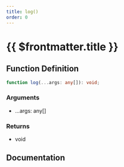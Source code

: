 ```yaml
---
title: log()
order: 0
---
```


# {{ $frontmatter.title }}

<!--@include: ./log_partial_header.md-->

## Function Definition

```ts
function log(...args: any[]): void;
```

### Arguments

* ...args: any[]

### Returns

* void

## Documentation

<!--@include: ./log_partial_footer.md-->
